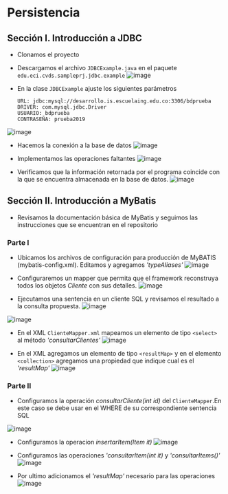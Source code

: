 # Persistencia  
## Sección I. Introducción a JDBC  
* Clonamos el proyecto

* Descargamos el archivo ```JDBCExample.java``` en el paquete ```edu.eci.cvds.sampleprj.jdbc.example```
![image](https://user-images.githubusercontent.com/59893804/94978306-6c3d2a80-04e2-11eb-8115-4e0263511617.png)

* En la clase ```JDBCExample``` ajuste los siguientes parámetros
     ```
     URL: jdbc:mysql://desarrollo.is.escuelaing.edu.co:3306/bdprueba
     DRIVER: com.mysql.jdbc.Driver
     USUARIO: bdprueba 
     CONTRASEÑA: prueba2019 
     ```				 
 ![image](https://user-images.githubusercontent.com/59893804/94978280-4a43a800-04e2-11eb-95c3-21e45800f3c4.png)
 
* Hacemos la conexión a la base de datos 
![image](https://user-images.githubusercontent.com/59893804/94978620-d99d8b00-04e3-11eb-9b83-b786971f3bb0.png)
 
* Implementamos las operaciones faltantes 
![image](https://user-images.githubusercontent.com/59893804/94978357-a3abd700-04e2-11eb-827e-d6442dde5305.png)

* Verificamos que la información retornada por el programa coincide con la que se encuentra almacenada en la base de datos.
![image](https://user-images.githubusercontent.com/59893804/94978431-f5546180-04e2-11eb-973f-92a48ecea32f.png)

## Sección II. Introducción a MyBatis
* Revisamos la documentación básica de MyBatis y seguimos las instrucciones que se encuentran en el repositorio 

### Parte I 
* Ubicamos los archivos de configuración para producción de MyBATIS (mybatis-config.xml). Editamos y agregamos _'typeAliases'_
![image](https://user-images.githubusercontent.com/59893804/94978698-38fb9b00-04e4-11eb-93ec-76cde4f0e1d2.png)

* Configuraremos un mapper que permita que el framework reconstruya todos los objetos _Cliente_ con sus detalles.
![image](https://user-images.githubusercontent.com/59893804/94978815-bb845a80-04e4-11eb-92da-787273eb9264.png)

* Ejecutamos una sentencia en un cliente SQL y revisamos el resultado a la consulta propuesta.
![image](https://user-images.githubusercontent.com/59893804/94978825-d060ee00-04e4-11eb-90a4-c1a148fac62b.png)

![image](https://user-images.githubusercontent.com/59893804/94978832-d951bf80-04e4-11eb-8304-79f996af374e.png)

* En el XML ```ClienteMapper.xml``` mapeamos un elemento de tipo ```<select>``` al método _'consultarClientes'_ 
![image](https://user-images.githubusercontent.com/59893804/94978902-5ed56f80-04e5-11eb-8588-76b91782a581.png)

* En el XML agregamos un elemento de tipo ```<resultMap>``` 
y en el elemento ```<collection>``` agregamos una propiedad que indique cual es el _'resultMap'_ 
![image](https://user-images.githubusercontent.com/59893804/94979157-db1c8280-04e6-11eb-805e-e279834a7595.png)

### Parte II 
* Configuramos la operación _consultarCliente(int id)_ del ```ClienteMapper```.En este caso se debe usar en el WHERE de su correspondiente sentencia SQL

![image](https://user-images.githubusercontent.com/59893804/94979872-191ba580-04eb-11eb-81e7-230b090f0f90.png)

* Configuramos la operacion _insertarItem(Item it)_
![image](https://user-images.githubusercontent.com/59893804/94979941-71eb3e00-04eb-11eb-8edd-f1390db6bd1d.png)

* Configuramos las operaciones _'consultarItem(int it)_ y _'consultarItems()'_
![image](https://user-images.githubusercontent.com/59893804/94979978-b545ac80-04eb-11eb-8917-4e1b7a8eb9a8.png)
 
 * Por ultimo adicionamos el _'resultMap'_ necesario para las operaciones 
 ![image](https://user-images.githubusercontent.com/59893804/94980031-f938b180-04eb-11eb-8b75-2445d619570c.png)
 

